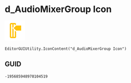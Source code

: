 # d_AudioMixerGroup Icon
![](/img/d_AudioMixerGroup%20Icon.png)

``` CSharp
EditorGUIUtility.IconContent("d_AudioMixerGroup Icon")
```
## GUID
```
-195685948978104519
```
